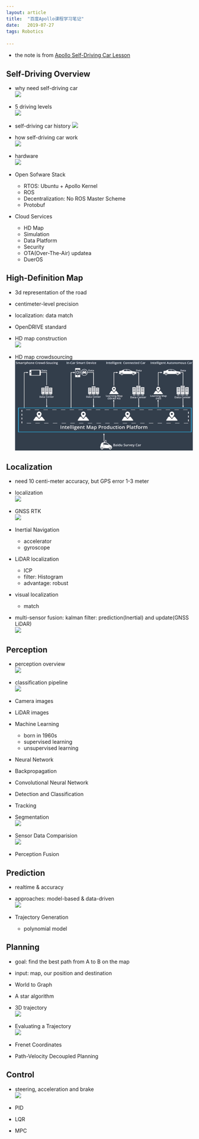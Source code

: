 ```yaml
---
layout: article
title:  "百度Apollo课程学习笔记"
date:   2019-07-27
tags: Robotics

---
```


* the note is from [Apollo Self-Driving Car Lesson](http://apollo.auto/devcenter/devcenter.html)

## Self-Driving Overview

* why need self-driving car  
  ![](../images/apollo/why_need.png)

* 5 driving levels  
  ![](../images/apollo/driving-level.png)

* self-driving car history
  ![](../images/apollo/self-driving-history.png)

* how self-driving car work  
  ![](../images/apollo/5-components.png)

* hardware  
  ![](../images/apollo/car_hardware.png)

* Open Sofware Stack
  - RTOS: Ubuntu + Apollo Kernel
  - ROS
  - Decentralization: No ROS Master Scheme
  - Protobuf

* Cloud Services
  - HD Map
  - Simulation
  - Data Platform
  - Security
  - OTA(Over-The-Air) updatea
  - DuerOS


## High-Definition Map

* 3d representation of the road
* centimeter-level precision
* localization: data match
* OpenDRIVE standard

* HD map construction  
  ![](../images/apollo/HD-map-construction.png)

* HD map crowdsourcing  
  ![](../../images/apollo/HD-map-crowdsourcing.png)

## Localization

* need 10 centi-meter accuracy, but GPS error 1-3 meter

* localization  
  ![](../images/apollo/localization.png)

* GNSS RTK  
  ![](../images/apollo/gps_rtk.png)

* Inertial Navigation
  - accelerator
  - gyroscope

* LiDAR localization
  - ICP
  - filter: Histogram
  - advantage: robust

* visual localization
  - match

* multi-sensor fusion: kalman filter: prediction(Inertial) and update(GNSS LiDAR)  
    ![](../images/apollo/localization_kf.png)

## Perception

* perception overview  
  ![](../images/apollo/perception_overview.png)

* classification pipeline  
  ![](../images/apollo/classification_pipeline.png)

* Camera images

* LiDAR images

* Machine Learning
  - born in 1960s
  - supervised learning
  - unsupervised learning

* Neural Network

* Backpropagation

* Convolutional Neural Network

* Detection and Classification

* Tracking

* Segmentation  
  ![](../images/apollo/full_cnn.png)

* Sensor Data Comparision  
  ![](../images/apollo/sensor_comparision.png) 

* Perception Fusion

## Prediction

* realtime & accuracy
* approaches: model-based & data-driven  
  ![](../images/apollo/prediction_approaches.png)

* Trajectory Generation
  - polynomial model

## Planning

* goal: find the best path from A to B on the map
* input: map, our position and destination

* World to Graph

* A star algorithm

* 3D trajectory  
  ![](../images/apollo/3D_trajectory.png) 

* Evaluating a Trajectory  
  ![](../images/apollo/evaluate_trajectory.png)

* Frenet Coordinates

* Path-Velocity Decoupled Planning

## Control

* steering, acceleration and brake  
  ![](../images/apollo/control_input.png)

* PID 

* LQR

* MPC